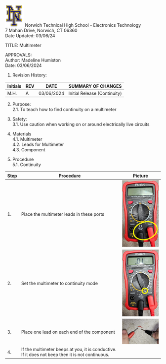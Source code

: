 <img src="https://github.com/MrWillbanks/ElectronicsTechnology/blob/main/StandardOperatingProcedures/Photos/NT_Logo.png" width="60"/>
Norwich Technical High School - Electronics Technology <br>
7 Mahan Drive, Norwich, CT 06360 <br>
Date Updated:  03/06/24
  
  
TITLE:  Multimeter
  
APPROVALS:   
	Author: Madeline Humiston  	<br> Date: 03/06/2024 
  
1.	Revision History:

|Initials    |	REV  |	DATE |   SUMMARY OF CHANGES |
|-|-|-|-|
|M.H. | 	A  |	03/06/2024  |	Initial Release (Continuity)                                                 |
                            	
  
2.	Purpose:  
2.1.	To teach how to find continuity on a multimeter  
  
3.	Safety:  
3.1.	Use caution when working on or around electrically live circuits

4. Materials <br>
4.1. Multimeter <br>
4.2. Leads for Multimeter <br>
4.3. Component

5.	Procedure <br>
5.1. Continuity
  	
| Step | Procedure | Picture |
|-|-|-|
|1. | Place the multimeter leads in these ports| <img src="https://github.com/MrWillbanks/ElectronicsTechnology/blob/main/StandardOperatingProcedures/Photos/Multimeter/Multimeter_SOP_Continuity_1.jpg" width="200"/> |
| 2. | Set the multimeter to continuity mode | <img src="https://github.com/MrWillbanks/ElectronicsTechnology/blob/main/StandardOperatingProcedures/Photos/Multimeter//Multimeter_SOP_Continuity_2.jpg" width="200"/> |
| 3.| Place one lead on each end of the component | <img src="https://github.com/MrWillbanks/ElectronicsTechnology/blob/main/StandardOperatingProcedures/Photos/Multimeter//Multimeter_SOP_%20Continuity_3.jpg" width="200"/> |
| 4. | If the multimeter beeps at you, it is conductive. If it does not beep then it is not continuous. |
